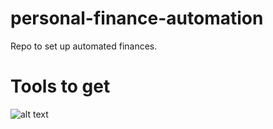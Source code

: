 # personal-finance-automation
Repo to set up automated finances.

# Tools to get

![alt text](https://github.com/sam-wright-1/personal-finance-automation/blob/main/lib/images/Finance%20Automation.png?raw=true)

